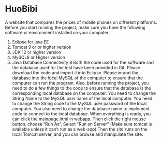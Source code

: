 # HuoBibi
A website that compares the prices of mobile phones on different platforms.
Before you start running the project, make sure you have the following software or environment installed on your computer
1.	Eclipse for java EE
2.	Tomcat 9 or or higher version
3.	JDK 12 or higher version
4.	MySQL8 or Higher version
5.	Java Database Connectivity 8
Both the code used for the software and the database used for the test have been provided in Git. Please download the code and import it into Eclipse. Please import the database into the local MySQL of the computer to ensure that the computer can run the program.
Also, before running the project, you need to do a few things to the code to ensure that the database is the corresponding local database on the computer: 
You need to change the String Name to the MySQL user name of the local computer.
You need to change the String code to the MySQL user password of the local computer.
You also need to change the database name to implement code to connect to the local database.
When everything is ready, you can click the mainpage.html in webapp. Then click the right mouse button, choose “Run As”, Select “Run on Server” (Make sure tomcat is available unless it can’t run as a web-app) Then the site runs on the local Tomcat server, and you can browse and manipulate the site.

